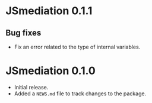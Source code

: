 # JSmediation 0.1.1

## Bug fixes

* Fix an error related to the type of internal variables. 

# JSmediation 0.1.0

* Initial release.
* Added a `NEWS.md` file to track changes to the package.

